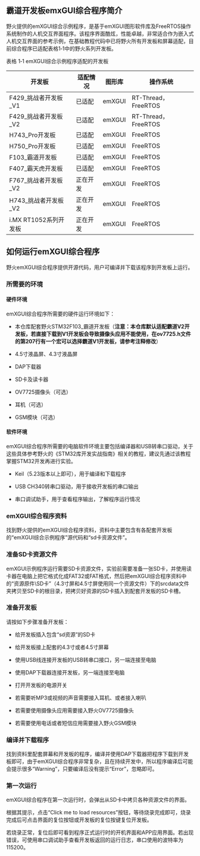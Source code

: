 霸道开发板emxGUI综合程序简介
------------------

野火提供的emXGUI综合示例程序，是基于emXGUI图形软件库及FreeRTOS操作系统制作的人机交互界面程序。该程序界面酷炫，性能卓越，非常适合作为嵌入式人机交互界面的参考示例，在基础教程代码中已将野火所有开发板和屏幕适配，目前综合程序已适配表格1‑1中的野火系列开发板。

表格 1‑1 emXGUI综合示例程序适配的开发板

| 开发板                | 适配情况 | 图形库 | 操作系统                 |
|-----------------------|----------|--------|-----------------------|
| F429_挑战者开发板_V1   | 已适配   | emXGUI | RT-Thread，FreeRTOS     |
| F429_挑战者开发板_V2   | 已适配   | emXGUI | RT-Thread，FreeRTOS     |
| H743_Pro开发板        | 已适配   | emXGUI | FreeRTOS               |
| H750_Pro开发板        | 已适配   | emXGUI | FreeRTOS               |
| F103_霸道开发板       | 已适配   | emXGUI  |FreeRTOS               |
| F407_霸天虎开发板     | 已适配    | emXGUI | FreeRTOS                |
| F767_挑战者开发板_V2  | 正在开发 | emXGUI | FreeRTOS                |
| H743_挑战者开发板_V2 | 正在开发 | emXGUI | FreeRTOS                |
| i.MX RT1052系列开发板 | 正在开发 | emXGUI | FreeRTOS                |

如何运行emXGUI综合程序
----------------------

野火emXGUI综合程序提供开源代码，用户可编译并下载该程序到开发板上运行。

### 所需要的环境

#### 硬件环境

emXGUI综合程序所需要的硬件运行环境如下：

-   本仓库配套野火STM32F103_霸道开发板（**注意：本仓库默认适配霸道V2开发板，若直接下载到V1开发板会导致摄像头应用不能使用，在ov7725.h文件的第207行有一个宏可以选择霸道V1开发板，请参考注释修改**）

-   4.5寸液晶屏、4.3寸液晶屏

-   DAP下载器

-   SD卡及读卡器

-   OV7725摄像头（可选）

-   耳机（可选）

-   GSM模块（可选）

#### 软件环境

emXGUI综合程序所需要的电脑软件环境主要包括编译器和USB转串口驱动，关于这些具体参考野火的《STM32库开发实战指南》相关的教程，建议先通过该教程掌握STM32开发再进行实验。

-   Keil（5.23版本以上即可），用于编译和下载程序

-   USB CH340转串口驱动，用于接收开发板的串口输出

-   串口调试助手，用于查看程序输出，了解程序运行情况

### emXGUI综合程序资料

找到野火提供的emXGUI综合程序资料，资料中主要包含有各配套开发板的“emXGUI综合示例程序”源代码和“sd卡资源文件”。

### 准备SD卡资源文件

emXGUI示例程序运行需要SD卡资源文件，实验前需要准备一张SD卡，并使用读卡器在电脑上把它格式化成FAT32或FAT格式，然后把emXGUI综合程序资料中的“资源原件\SD卡”（4.3寸屏和4.5寸屏使用同一个资源文件）下的srcdata文件夹拷贝至SD卡的根目录，把拷贝好资源的SD卡插入到配套开发板的SD卡槽。

### 准备开发板

请按如下步骤准备开发板：

-   给开发板插入包含“sd资源”的SD卡

-   给开发板接上配套的4.3寸或者4.5寸屏幕

-   使用USB线连接开发板的USB转串口接口，另一端连接至电脑

-   使用DAP下载器连接开发板，另一端连接至电脑

-   打开开发板的电源开关

-   若需要听MP3或视频的声音需要接入耳机、或者接入喇叭

-   若需要使用摄像头应用需要接入野火OV7725摄像头

-   若需要使用电话或者短信应用需要接入野火GSM模块

### 编译并下载程序

找到资料里配套屏幕和开发板的程序，编译并使用DAP下载器把程序下载到开发板即可，由于emXGUI综合程序非常复杂，且在持续开发中，所以程序编译后可能会提示很多“Warning”，只要编译后没有提示“Error”，忽略即可。

### 第一次运行

emXGUI综合程序在第一次运行时，会弹出从SD卡中拷贝各种资源文件的界面。

根据其提示，点击“Click me to load
resources”按钮，等待烧录完成即可，烧录完成后可点击界面的复位按钮或开发板的复位按键复位开发板。

若烧录正常，复位后即可看到程序正式运行时的开机界面和APP应用界面。若出现错误，可使用串口调试助手查看开发板返回的运行日志，串口使用的波特率为115200。
